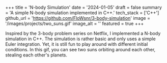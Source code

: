 +++
title = 'N-body Simulation'
date = '2024-01-05'
draft = false
summary = 'A simple N-body simulation implemented in C++.'
tech_stack = ['C++']
github_url = 'https://github.com/FloWsnr/3-body-simulation'
image = '/images/projects/two_suns.gif'
image_alt = ''
featured = true
+++

Inspired by the 3-body problem series on Netflix, I implemented a N-body simulation in C++.
The simulation is rather basic and only uses a simple Euler integration.
Yet, it is still fun to play around with different initial conditions.
In this gif, you can see two suns orbiting around each other, stealing each other's planets.